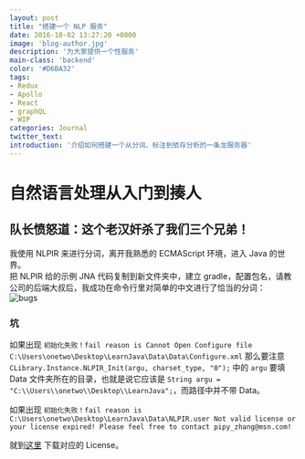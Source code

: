 ```yaml
---
layout: post
title: "搭建一个 NLP 服务"
date: 2016-10-02 13:27:20 +0800
image: 'blog-author.jpg'
description: '为大家提供一个性服务'
main-class: 'backend'
color: '#D6BA32'
tags:
- Redux
- Apollo
- React
- graphQL
- WIP
categories: Journal
twitter_text:
introduction: '介绍如何搭建一个从分词、标注到依存分析的一条龙服务器'
---
```

# 自然语言处理从入门到揍人

## 队长愤怒道：这个老汉奸杀了我们三个兄弟！

我使用 NLPIR 来进行分词，离开我熟悉的 ECMAScript 环境，进入 Java 的世界。  
把 NLPIR 给的示例 JNA 代码复制到新文件夹中，建立 gradle，配置包名，请教公司的后端大叔后，我成功在命令行里对简单的中文进行了恰当的分词：  
![bugs](/assets/img/posts/nlpir1/nlp1.png)

### 坑

如果出现 ```初始化失败！fail reason is Cannot Open Configure file C:\Users\onetwo\Desktop\LearnJava\Data\Data\Configure.xml``` 那么要注意 ```CLibrary.Instance.NLPIR_Init(argu, charset_type, "0");``` 中的 ```argu``` 要填 Data 文件夹所在的目录，也就是说它应该是 ```String argu = "C:\\Users\\onetwo\\Desktop\\LearnJava";```，而路径中并不带 Data。

如果出现 ```初始化失败！fail reason is C:\Users\onetwo\Desktop\LearnJava\Data\NLPIR.user Not valid license or your license expired! Please feel free to contact pipy_zhang@msn.com!```  

就到[这里](https://github.com/NLPIR-team/NLPIR/tree/master/License/license%20for%20a%20month) 下载对应的 License。  
